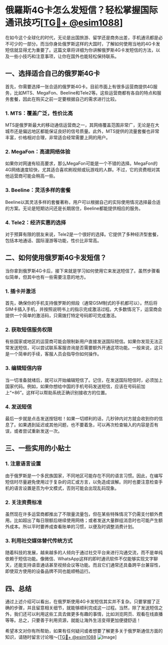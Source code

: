 # 俄羅斯4G卡怎么发短信？轻松掌握国际通讯技巧[[TG💪+ @esim1088](https://t.me/s/esim1088)]

在如今这个全球化的时代，无论是出国旅游、留学还是商务出差，手机通讯都是必不可少的一部分。而当你身处俄罗斯这样的大国时，了解如何使用当地的4G卡发短信就显得尤为重要了。这篇文章将详细为你讲解俄罗斯4G卡发短信的方法，以及一些小技巧和注意事项，让你在国外也能轻松保持联系。

## 一、选择适合自己的俄罗斯4G卡

首先，你需要选择一张合适的俄罗斯4G卡。目前市面上有很多运营商提供4G服务，比如MTS、MegaFon、Beeline和Tele2等。这些运营商都有各自的特点和服务套餐，因此在购买之前一定要根据自己的需求进行比较。

### 1. MTS：覆盖广泛，性价比高
MTS是俄罗斯最大的移动通信运营商之一，其网络覆盖范围非常广，无论是在大城市还是偏远地区都能保证良好的信号质量。此外，MTS提供的流量套餐也非常丰富，价格相对合理，非常适合经常需要上网的用户。

### 2. MegaFon：高速网络体验
如果你对网速有较高要求，那么MegaFon可能是一个不错的选择。MegaFon的4G网络速度较快，尤其适合喜欢刷视频或玩游戏的人群。不过，它的资费相对其他运营商可能会稍高一些。

### 3. Beeline：灵活多样的套餐
Beeline以其灵活多样的套餐著称，用户可以根据自己的实际使用情况选择最合适的方案。无论是短期访问还是长期居住，Beeline都能提供相应的服务。

### 4. Tele2：经济实惠的选择
对于预算有限的朋友来说，Tele2是一个很好的选择。它提供了多种经济型套餐，包括本地通话、国际漫游等功能，性价比非常高。

## 二、如何使用俄罗斯4G卡发短信？

当你拿到俄罗斯4G卡后，接下来就是学习如何使用它来发送短信了。虽然步骤看似简单，但其中也有一些需要注意的地方。

### 1. 插卡并激活
首先，确保你的手机支持俄罗斯的频段（通常GSM制式的手机都可以）。然后将SIM卡插入手机，并按照说明书上的指示完成激活过程。大多数情况下，运营商会提供一个简单的激活码，只需拨打特定号码即可完成激活。

### 2. 获取短信服务权限
有些国家或地区的运营商可能会限制新用户直接发送国际短信。如果你发现无法正常发送短信，可以尝试联系客服咨询是否需要额外开通这项功能。一般来说，这只是一个简单的手续，客服人员会指导你如何操作。

### 3. 编辑短信内容
当一切准备就绪后，就可以开始编辑短信了。记住，在发送国际短信时，必须加上国家代码。例如，如果你想给中国的手机号码发送短信，应该在号码前加上“+86”。这样可以帮助系统正确识别接收方的位置。

### 4. 发送短信
最后一步就是点击发送按钮啦！如果一切顺利的话，几秒钟内对方就会收到你的信息了。如果遇到延迟或其他问题，也不要着急，可以再次检查输入的内容是否有误，或者尝试重新发送一次。

## 三、一些实用的小贴士

### 1. 注意语言设置
由于俄罗斯是一个多民族国家，不同地区可能存在不同的语言习惯。因此，在编写短信时尽量避免使用过于复杂的词汇或方言，以免造成误解。同时也要注意检查手机的语言设置是否为中文模式，否则可能会出现乱码现象。

### 2. 关注资费标准
虽然现在许多运营商都推出了不限量流量包，但在某些特殊情况下仍需支付额外费用。比如超出了每日限额后继续使用网络；或者发送大量群组消息时也可能产生额外成本。所以平时要养成查看账单的习惯，以便及时调整消费计划。

### 3. 利用社交媒体替代传统方式
随着科技的发展，越来越多的人倾向于通过社交平台来进行沟通交流，而不是单纯依赖于短信功能。像微信、WhatsApp这样的即时通讯软件不仅能够实现文字聊天，还能支持语音通话甚至视频会议等功能。而且它们通常还具备跨平台兼容性，即使双方使用的设备品牌不同也能顺畅运行。

## 四、总结

通过上述介绍可以看出，在俄罗斯使用4G卡发短信其实并不复杂。只要掌握了正确的步骤，并且留意相关细节，就能够顺利完成这一过程。当然，除了发送短信之外，我们还可以利用这些工具去做更多有趣的事情，比如浏览网页、观看在线直播等等。总之，只要善于利用资源，就能让海外生活变得更加便捷舒适！

希望本文对你有所帮助，如果有任何疑问或者想要了解更多关于俄罗斯通信方面的知识，请随时留言讨论哦～[[TG💪+ @esim1088](https://t.me/s/esim1088) ![Image](https://i.postimg.cc/4NQfJmqS/Snipaste-2025-05-13-00-14-12.png)]